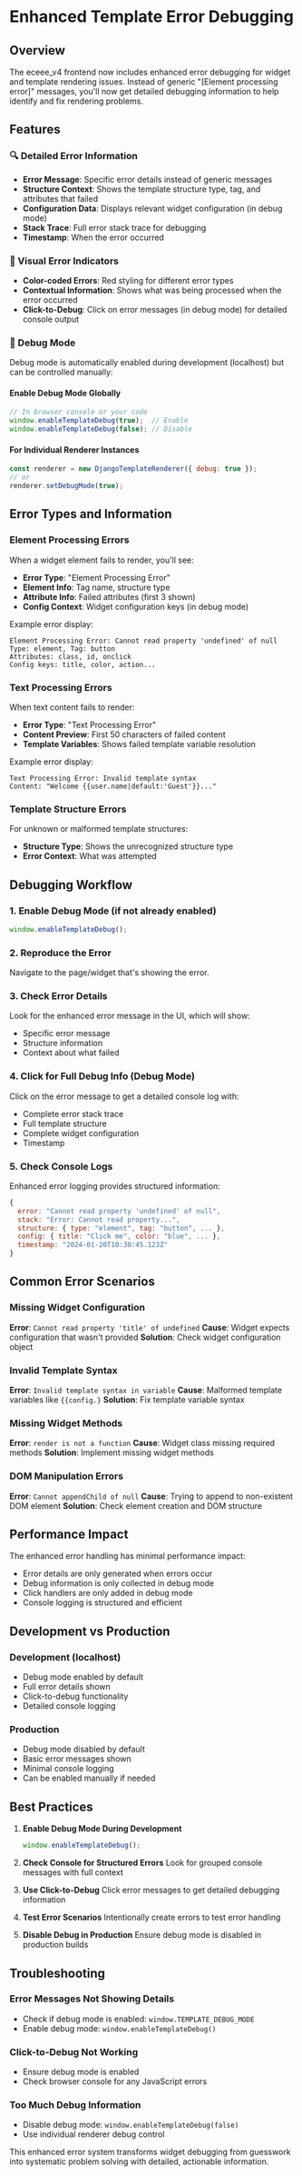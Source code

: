 # Enhanced Template Error Debugging

## Overview

The eceee_v4 frontend now includes enhanced error debugging for widget and template rendering issues. Instead of generic "[Element processing error]" messages, you'll now get detailed debugging information to help identify and fix rendering problems.

## Features

### 🔍 Detailed Error Information
- **Error Message**: Specific error details instead of generic messages
- **Structure Context**: Shows the template structure type, tag, and attributes that failed
- **Configuration Data**: Displays relevant widget configuration (in debug mode)
- **Stack Trace**: Full error stack trace for debugging
- **Timestamp**: When the error occurred

### 🎨 Visual Error Indicators
- **Color-coded Errors**: Red styling for different error types
- **Contextual Information**: Shows what was being processed when the error occurred
- **Click-to-Debug**: Click on error messages (in debug mode) for detailed console output

### 🐛 Debug Mode

Debug mode is automatically enabled during development (localhost) but can be controlled manually:

#### Enable Debug Mode Globally
```javascript
// In browser console or your code
window.enableTemplateDebug(true);  // Enable
window.enableTemplateDebug(false); // Disable
```

#### For Individual Renderer Instances
```javascript
const renderer = new DjangoTemplateRenderer({ debug: true });
// or
renderer.setDebugMode(true);
```

## Error Types and Information

### Element Processing Errors
When a widget element fails to render, you'll see:
- **Error Type**: "Element Processing Error"
- **Element Info**: Tag name, structure type
- **Attribute Info**: Failed attributes (first 3 shown)
- **Config Context**: Widget configuration keys (in debug mode)

Example error display:
```
Element Processing Error: Cannot read property 'undefined' of null
Type: element, Tag: button
Attributes: class, id, onclick
Config keys: title, color, action...
```

### Text Processing Errors
When text content fails to render:
- **Error Type**: "Text Processing Error"
- **Content Preview**: First 50 characters of failed content
- **Template Variables**: Shows failed template variable resolution

Example error display:
```
Text Processing Error: Invalid template syntax
Content: "Welcome {{user.name|default:'Guest'}}..."
```

### Template Structure Errors
For unknown or malformed template structures:
- **Structure Type**: Shows the unrecognized structure type
- **Error Context**: What was attempted

## Debugging Workflow

### 1. Enable Debug Mode (if not already enabled)
```javascript
window.enableTemplateDebug();
```

### 2. Reproduce the Error
Navigate to the page/widget that's showing the error.

### 3. Check Error Details
Look for the enhanced error message in the UI, which will show:
- Specific error message
- Structure information
- Context about what failed

### 4. Click for Full Debug Info (Debug Mode)
Click on the error message to get a detailed console log with:
- Complete error stack trace
- Full template structure
- Complete widget configuration
- Timestamp

### 5. Check Console Logs
Enhanced error logging provides structured information:
```javascript
{
  error: "Cannot read property 'undefined' of null",
  stack: "Error: Cannot read property...",
  structure: { type: "element", tag: "button", ... },
  config: { title: "Click me", color: "blue", ... },
  timestamp: "2024-01-20T10:30:45.123Z"
}
```

## Common Error Scenarios

### Missing Widget Configuration
**Error**: `Cannot read property 'title' of undefined`
**Cause**: Widget expects configuration that wasn't provided
**Solution**: Check widget configuration object

### Invalid Template Syntax
**Error**: `Invalid template syntax in variable`
**Cause**: Malformed template variables like `{{config.}`
**Solution**: Fix template variable syntax

### Missing Widget Methods
**Error**: `render is not a function`
**Cause**: Widget class missing required methods
**Solution**: Implement missing widget methods

### DOM Manipulation Errors
**Error**: `Cannot appendChild of null`
**Cause**: Trying to append to non-existent DOM element
**Solution**: Check element creation and DOM structure

## Performance Impact

The enhanced error handling has minimal performance impact:
- Error details are only generated when errors occur
- Debug information is only collected in debug mode
- Click handlers are only added in debug mode
- Console logging is structured and efficient

## Development vs Production

### Development (localhost)
- Debug mode enabled by default
- Full error details shown
- Click-to-debug functionality
- Detailed console logging

### Production
- Debug mode disabled by default
- Basic error messages shown
- Minimal console logging
- Can be enabled manually if needed

## Best Practices

1. **Enable Debug Mode During Development**
   ```javascript
   window.enableTemplateDebug();
   ```

2. **Check Console for Structured Errors**
   Look for grouped console messages with full context

3. **Use Click-to-Debug**
   Click error messages to get detailed debugging information

4. **Test Error Scenarios**
   Intentionally create errors to test error handling

5. **Disable Debug in Production**
   Ensure debug mode is disabled in production builds

## Troubleshooting

### Error Messages Not Showing Details
- Check if debug mode is enabled: `window.TEMPLATE_DEBUG_MODE`
- Enable debug mode: `window.enableTemplateDebug()`

### Click-to-Debug Not Working
- Ensure debug mode is enabled
- Check browser console for any JavaScript errors

### Too Much Debug Information
- Disable debug mode: `window.enableTemplateDebug(false)`
- Use individual renderer debug control

This enhanced error system transforms widget debugging from guesswork into systematic problem solving with detailed, actionable information.